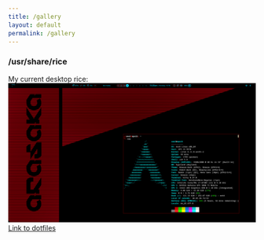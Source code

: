 ```yaml
---
title: /gallery
layout: default
permalink: /gallery
---
```


### /usr/share/rice
My current desktop rice:
![](/images/desktop.png)
[Link to dotfiles](https://github.com/Soulsender/dotfiles)
